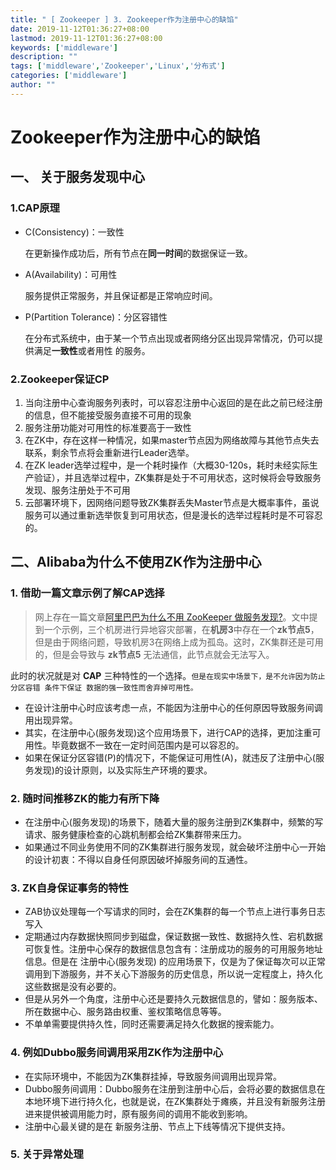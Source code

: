 ```yaml
---
title: " [ Zookeeper ] 3. Zookeeper作为注册中心的缺馅"
date: 2019-11-12T01:36:27+08:00
lastmod: 2019-11-12T01:36:27+08:00
keywords: ['middleware']
description: ""
tags: ['middleware','Zookeeper','Linux','分布式']
categories: ['middleware']
author: ""
---
```

# Zookeeper作为注册中心的缺馅
## 一、 关于**服务发现中心**
### 1.CAP原理
+ C(Consistency)：一致性

    在更新操作成功后，所有节点在**同一时间**的数据保证一致。
+ A(Availability)：可用性

    服务提供正常服务，并且保证都是正常响应时间。
+ P(Partition Tolerance)：分区容错性

    在分布式系统中，由于某一个节点出现或者网络分区出现异常情况，仍可以提供满足**一致性**或者用性 的服务。
  
### 2.Zookeeper保证CP

1. 当向注册中心查询服务列表时，可以容忍注册中心返回的是在此之前已经注册的信息，但不能接受服务直接不可用的现象
2. 服务注册功能对可用性的标准要高于一致性
3. 在ZK中，存在这样一种情况，如果master节点因为网络故障与其他节点失去联系，剩余节点将会重新进行Leader选举。
4. 在ZK leader选举过程中，是一个耗时操作（大概30-120s，耗时未经实际生产验证），并且选举过程中，ZK集群是处于不可用状态，这时候将会导致服务发现、服务注册处于不可用
5. 云部署环境下，因网络问题导致ZK集群丢失Master节点是大概率事件，虽说服务可以通过重新选举恢复到可用状态，但是漫长的选举过程耗时是不可容忍的。

## 二、Alibaba为什么不使用ZK作为注册中心

### 1. 借助一篇文章示例了解CAP选择

> 网上存在一篇文章[阿里巴巴为什么不用 ZooKeeper 做服务发现?](https://developer.aliyun.com/article/599997)。文中提到一个示例，三个机房进行异地容灾部署，在**机房3**中存在一个**zk节点5**，但是由于网络问题，导致机房3在网络上成为孤岛。这时，ZK集群还是可用的，但是会导致与 **zk节点5** 无法通信，此节点就会无法写入。

此时的状况就是对 **CAP** 三种特性的一个选择。`但是在现实中场景下，是不允许因为防止分区容错 条件下保证 数据的强一致性而舍弃掉可用性。`

+ 在设计注册中心时应该考虑一点，不能因为注册中心的任何原因导致服务间调用出现异常。
+ 其实，在注册中心(服务发现)这个应用场景下，进行CAP的选择，更加注重可用性。毕竟数据不一致在一定时间范围内是可以容忍的。
+ 如果在保证分区容错(P)的情况下，不能保证可用性(A)，就违反了注册中心(服务发现)的设计原则，以及实际生产环境的要求。

### 2. 随时间推移ZK的能力有所下降

+ 在注册中心(服务发现)的场景下，随着大量的服务注册到ZK集群中，频繁的写请求、服务健康检查的心跳机制都会给ZK集群带来压力。
+ 如果通过不同业务使用不同的ZK集群进行服务发现，就会破坏注册中心一开始的设计初衷：不得以自身任何原因破坏掉服务间的互通性。

### 3. ZK自身保证事务的特性
+ ZAB协议处理每一个写请求的同时，会在ZK集群的每一个节点上进行事务日志写入
+ 定期通过内存数据快照同步到磁盘，保证数据一致性、数据持久性、宕机数据可恢复性。注册中心保存的数据信息包含有：注册成功的服务的可用服务地址信息。但是在 注册中心(服务发现) 的应用场景下，仅是为了保证每次可以正常调用到下游服务，并不关心下游服务的历史信息，所以说一定程度上，持久化这些数据是没有必要的。
+ 但是从另外一个角度，注册中心还是要持久元数据信息的，譬如：服务版本、所在数据中心、服务路由权重、鉴权策略信息等等。
+ 不单单需要提供持久性，同时还需要满足持久化数据的搜索能力。

### 4. 例如Dubbo服务间调用采用ZK作为注册中心
+ 在实际环境中，不能因为ZK集群挂掉，导致服务间调用出现异常。
+ Dubbo服务间调用：Dubbo服务在注册到注册中心后，会将必要的数据信息在本地环境下进行持久化，也就是说，在ZK集群处于瘫痪，并且没有新服务注册进来提供被调用能力时，原有服务间的调用不能收到影响。
+ 注册中心最关键的是在 新服务注册、节点上下线等情况下提供支持。

### 5. 关于异常处理

